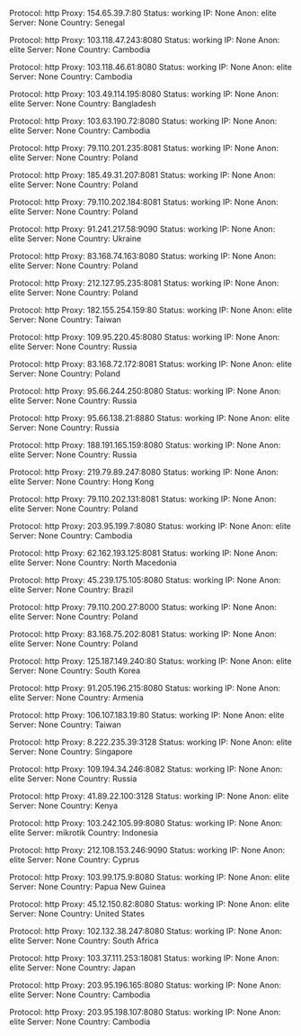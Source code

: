 Protocol: http
Proxy: 154.65.39.7:80
Status: working
IP: None
Anon: elite
Server: None
Country: Senegal

Protocol: http
Proxy: 103.118.47.243:8080
Status: working
IP: None
Anon: elite
Server: None
Country: Cambodia

Protocol: http
Proxy: 103.118.46.61:8080
Status: working
IP: None
Anon: elite
Server: None
Country: Cambodia

Protocol: http
Proxy: 103.49.114.195:8080
Status: working
IP: None
Anon: elite
Server: None
Country: Bangladesh

Protocol: http
Proxy: 103.63.190.72:8080
Status: working
IP: None
Anon: elite
Server: None
Country: Cambodia

Protocol: http
Proxy: 79.110.201.235:8081
Status: working
IP: None
Anon: elite
Server: None
Country: Poland

Protocol: http
Proxy: 185.49.31.207:8081
Status: working
IP: None
Anon: elite
Server: None
Country: Poland

Protocol: http
Proxy: 79.110.202.184:8081
Status: working
IP: None
Anon: elite
Server: None
Country: Poland

Protocol: http
Proxy: 91.241.217.58:9090
Status: working
IP: None
Anon: elite
Server: None
Country: Ukraine

Protocol: http
Proxy: 83.168.74.163:8080
Status: working
IP: None
Anon: elite
Server: None
Country: Poland

Protocol: http
Proxy: 212.127.95.235:8081
Status: working
IP: None
Anon: elite
Server: None
Country: Poland

Protocol: http
Proxy: 182.155.254.159:80
Status: working
IP: None
Anon: elite
Server: None
Country: Taiwan

Protocol: http
Proxy: 109.95.220.45:8080
Status: working
IP: None
Anon: elite
Server: None
Country: Russia

Protocol: http
Proxy: 83.168.72.172:8081
Status: working
IP: None
Anon: elite
Server: None
Country: Poland

Protocol: http
Proxy: 95.66.244.250:8080
Status: working
IP: None
Anon: elite
Server: None
Country: Russia

Protocol: http
Proxy: 95.66.138.21:8880
Status: working
IP: None
Anon: elite
Server: None
Country: Russia

Protocol: http
Proxy: 188.191.165.159:8080
Status: working
IP: None
Anon: elite
Server: None
Country: Russia

Protocol: http
Proxy: 219.79.89.247:8080
Status: working
IP: None
Anon: elite
Server: None
Country: Hong Kong

Protocol: http
Proxy: 79.110.202.131:8081
Status: working
IP: None
Anon: elite
Server: None
Country: Poland

Protocol: http
Proxy: 203.95.199.7:8080
Status: working
IP: None
Anon: elite
Server: None
Country: Cambodia

Protocol: http
Proxy: 62.162.193.125:8081
Status: working
IP: None
Anon: elite
Server: None
Country: North Macedonia

Protocol: http
Proxy: 45.239.175.105:8080
Status: working
IP: None
Anon: elite
Server: None
Country: Brazil

Protocol: http
Proxy: 79.110.200.27:8000
Status: working
IP: None
Anon: elite
Server: None
Country: Poland

Protocol: http
Proxy: 83.168.75.202:8081
Status: working
IP: None
Anon: elite
Server: None
Country: Poland

Protocol: http
Proxy: 125.187.149.240:80
Status: working
IP: None
Anon: elite
Server: None
Country: South Korea

Protocol: http
Proxy: 91.205.196.215:8080
Status: working
IP: None
Anon: elite
Server: None
Country: Armenia

Protocol: http
Proxy: 106.107.183.19:80
Status: working
IP: None
Anon: elite
Server: None
Country: Taiwan

Protocol: http
Proxy: 8.222.235.39:3128
Status: working
IP: None
Anon: elite
Server: None
Country: Singapore

Protocol: http
Proxy: 109.194.34.246:8082
Status: working
IP: None
Anon: elite
Server: None
Country: Russia

Protocol: http
Proxy: 41.89.22.100:3128
Status: working
IP: None
Anon: elite
Server: None
Country: Kenya

Protocol: http
Proxy: 103.242.105.99:8080
Status: working
IP: None
Anon: elite
Server: mikrotik
Country: Indonesia

Protocol: http
Proxy: 212.108.153.246:9090
Status: working
IP: None
Anon: elite
Server: None
Country: Cyprus

Protocol: http
Proxy: 103.99.175.9:8080
Status: working
IP: None
Anon: elite
Server: None
Country: Papua New Guinea

Protocol: http
Proxy: 45.12.150.82:8080
Status: working
IP: None
Anon: elite
Server: None
Country: United States

Protocol: http
Proxy: 102.132.38.247:8080
Status: working
IP: None
Anon: elite
Server: None
Country: South Africa

Protocol: http
Proxy: 103.37.111.253:18081
Status: working
IP: None
Anon: elite
Server: None
Country: Japan

Protocol: http
Proxy: 203.95.196.165:8080
Status: working
IP: None
Anon: elite
Server: None
Country: Cambodia

Protocol: http
Proxy: 203.95.198.107:8080
Status: working
IP: None
Anon: elite
Server: None
Country: Cambodia

